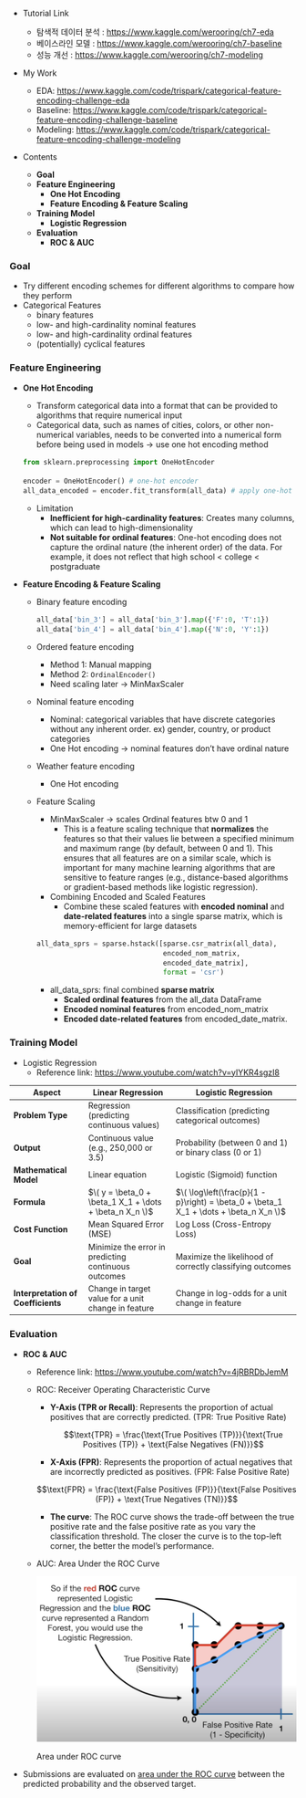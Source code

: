 - Tutorial Link
    - 탐색적 데이터 분석 : https://www.kaggle.com/werooring/ch7-eda
    - 베이스라인 모델 : https://www.kaggle.com/werooring/ch7-baseline
    - 성능 개선 : https://www.kaggle.com/werooring/ch7-modeling

- My Work
    - EDA: https://www.kaggle.com/code/trispark/categorical-feature-encoding-challenge-eda
    - Baseline: https://www.kaggle.com/code/trispark/categorical-feature-encoding-challenge-baseline
    - Modeling: https://www.kaggle.com/code/trispark/categorical-feature-encoding-challenge-modeling

- Contents
    - **Goal**
    - **Feature Engineering**
        - **One Hot Encoding**
        - **Feature Encoding & Feature Scaling**
    - **Training Model**
        - **Logistic Regression**
    - **Evaluation**
        - **ROC & AUC**

### Goal

- Try different encoding schemes for different algorithms to compare how they perform
- Categorical Features
    - binary features
    - low- and high-cardinality nominal features
    - low- and high-cardinality ordinal features
    - (potentially) cyclical features

### Feature Engineering

- **One Hot Encoding**
    - Transform categorical data into a format that can be provided to algorithms that require numerical input
    - Categorical data, such as names of cities, colors, or other non-numerical variables, needs to be converted into a numerical form before being used in models -> use one hot encoding method
    
    ```python
    from sklearn.preprocessing import OneHotEncoder
    
    encoder = OneHotEncoder() # one-hot encoder
    all_data_encoded = encoder.fit_transform(all_data) # apply one-hot encoding
    ```
    
    - Limitation
        - **Inefficient for high-cardinality features**: Creates many columns, which can lead to high-dimensionality
        - **Not suitable for ordinal features**: One-hot encoding does not capture the ordinal nature (the inherent order) of the data. For example, it does not reflect that high school < college < postgraduate

- **Feature Encoding & Feature Scaling**
    - Binary feature encoding
        
        ```python
        all_data['bin_3'] = all_data['bin_3'].map({'F':0, 'T':1})
        all_data['bin_4'] = all_data['bin_4'].map({'N':0, 'Y':1})
        ```
        
    - Ordered feature encoding
        - Method 1: Manual mapping
        - Method 2: `OrdinalEncoder()`
        - Need scaling later → MinMaxScaler
    - Nominal feature encoding
        - Nominal: categorical variables that have discrete categories without any inherent order. ex) gender, country, or product categories
        - One Hot encoding → nominal features don’t have ordinal nature
    - Weather feature encoding
        - One Hot encoding
    - Feature Scaling
        - MinMaxScaler → scales Ordinal features btw 0 and 1
            - This is a feature scaling technique that **normalizes** the features so that their values lie between a specified minimum and maximum range (by default, between 0 and 1). This ensures that all features are on a similar scale, which is important for many machine learning algorithms that are sensitive to feature ranges (e.g., distance-based algorithms or gradient-based methods like logistic regression).
        - Combining Encoded and Scaled Features
            - Combine these scaled features with **encoded nominal** and **date-related features** into a single sparse matrix, which is memory-efficient for large datasets
        
        ```python
        all_data_sprs = sparse.hstack([sparse.csr_matrix(all_data),
                                       encoded_nom_matrix,
                                       encoded_date_matrix],
                                       format = 'csr')
        ```
        
        - all_data_sprs: final combined **sparse matrix**
            - **Scaled ordinal features** from the all_data DataFrame
            - **Encoded nominal features** from encoded_nom_matrix
            - **Encoded date-related features** from encoded_date_matrix.

### Training Model

- Logistic Regression
    - Reference link: https://www.youtube.com/watch?v=yIYKR4sgzI8
    
| Aspect                        | **Linear Regression**                                       | **Logistic Regression**                                  |
|-------------------------------|------------------------------------------------------------|----------------------------------------------------------|
| **Problem Type**               | Regression (predicting continuous values)                  | Classification (predicting categorical outcomes)          |
| **Output**                     | Continuous value (e.g., 250,000 or 3.5)                    | Probability (between 0 and 1) or binary class (0 or 1)    |
| **Mathematical Model**         | Linear equation                                            | Logistic (Sigmoid) function                               |
| **Formula**                    | $\( y = \beta_0 + \beta_1 X_1 + \dots + \beta_n X_n \)$    | $\( \log\left(\frac{p}{1 - p}\right) = \beta_0 + \beta_1 X_1 + \dots + \beta_n X_n \)$ |
| **Cost Function**              | Mean Squared Error (MSE)                                   | Log Loss (Cross-Entropy Loss)                             |
| **Goal**                       | Minimize the error in predicting continuous outcomes       | Maximize the likelihood of correctly classifying outcomes |
| **Interpretation of Coefficients** | Change in target value for a unit change in feature    | Change in log-odds for a unit change in feature           |

### Evaluation

- **ROC & AUC**
    - Reference link: https://www.youtube.com/watch?v=4jRBRDbJemM
    - ROC: Receiver Operating Characteristic Curve
        - **Y-Axis (TPR or Recall)**: Represents the proportion of actual positives that are correctly predicted. (TPR: True Positive Rate)
            
            $$\text{TPR} = \frac{\text{True Positives (TP)}}{\text{True Positives (TP)} + \text{False Negatives (FN)}}$$
            
        - **X-Axis (FPR)**: Represents the proportion of actual negatives that are incorrectly predicted as positives. (FPR: False Positive Rate)
        
        $$\text{FPR} = \frac{\text{False Positives (FP)}}{\text{False Positives (FP)} + \text{True Negatives (TN)}}$$
        
        - **The curve**: The ROC curve shows the trade-off between the true positive rate and the false positive rate as you vary the classification threshold. The closer the curve is to the top-left corner, the better the model’s performance.
    - AUC: Area Under the ROC Curve
        
        ![Area under ROC curve](./ROC.png)
        
        Area under ROC curve
        
- Submissions are evaluated on [area under the ROC curve](http://en.wikipedia.org/wiki/Receiver_operating_characteristic) between the predicted probability and the observed target.
